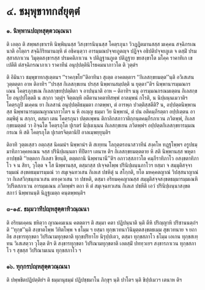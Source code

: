 <h1>๔. ชมฺพุขาทกสํยุตฺตํ</h1>
<h3>๑. นิพฺพานปญฺหสุตฺตวณฺณนา</h3>
<p>    ติ เอตฺถ ติ สพฺพสงฺขาเรหิ นิพฺพินฺนสฺส วิสงฺขารนินฺนสฺส โคตฺรภุนา วิวฎฺฎิตมานสสฺส มเคฺคน สจฺฉิกรเณนาติ อโตฺถฯ สจฺฉิกิริยมานญฺหิ ตํ อธิคนฺตฺวา อารมฺมณปจฺจยภูตญฺจ ปฎิจฺจ อธิปติปจฺจยภูเต จ ตสฺมิํ ปรมสฺสาสภาเวน วิมุตฺตสงฺขารสฺส ปรมคติภาเวน จ ปติฎฺฐานภูเต ปติฎฺฐาย ขยสงฺขาโต มโคฺค ราคาทิเก เขเปตีติ ตํสจฺฉิกรณาภาเว ราคาทีนํ อนุปฺปตฺตินิโรธคมนาภาวโต ติ วุตฺตํฯ</p>


<p>ติ อิมินาว ชมฺพุขาทกสุเตฺตนฯ  ‘‘ราคกฺขโย’’ติอาทินา สุเตฺต อาคตตฺตาฯ ‘‘กิเลสกฺขยมตฺต’’นฺติ อวิเสเสน วุตฺตตฺตา อาห ติอาทิฯ  ‘‘ปรสฺส กิเลสกฺขเยน ปรสฺส นิพฺพานสมฺปตฺติ น ยุตฺตา’’ติฯ นิพฺพานารมฺมณกรเณน โคตฺรภุกฺขเณ กิเลสกฺขยปฺปตฺติตา จ อาปนฺนาติ อาห – ติอาทิฯ นนุ อารมฺมณกรณมเตฺตน กิเลสกฺขโย อนุปฺปโตฺตติ น สกฺกา วตฺตุํฯ จิตฺตญฺหิ อตีตานาคตาทิสพฺพํ อาลมฺพนํ กโรติ, น นิปฺผนฺนเมวาติฯ โคตฺรภูปิ มเคฺคน ยา กิเลสานํ อนุปฺปตฺติธมฺมตา กาตพฺพา, ตํ อารพฺภ ปวตฺติสฺสตีติ? น, อปฺปตฺตนิพฺพานสฺส นิพฺพานารมฺมณญาณาภาวโตฯ น หิ อเญฺญ ธมฺมา วิย นิพฺพานํ, ตํ ปน อติคมฺภีรตฺตา อปฺปเตฺตน อาลมฺพิตุํ น สกฺกา, ตสฺมา เตน โคตฺรภุนา ปตฺตเพฺพน ติกาลิกสภาวาติกฺกนฺตคมฺภีรภาเวน ภวิตพฺพํ, กิเลสกฺขยมตฺตตํ วา อิจฺฉโต โคตฺรภุโต ปุเรตรํ นิปฺผเนฺนน กิเลสกฺขเยน ภวิตพฺพํฯ อปฺปตฺตกิเลสกฺขยารมฺมณกรเณ หิ สติ โคตฺรภุโต ปุเรตรจิตฺตานิปิ อาลเมฺพยฺยุนฺติฯ</p>


<p>ติอาทิ วุตฺตเสฺสว อตฺถสฺส นิคมนํฯ  นิพฺพานํฯ ติ สเทฺทน โลกุตฺตรอนาสวาทีนํ สงฺคโห ทฎฺฐโพฺพฯ อรูปธมฺมาทิภาวคฺคหเณน จสฺส  ปรินิปฺผนฺนตา ทีปิตาฯ เตนาห ติฯ กิเลสกฺขยมตฺตตาย  หิ สติ นิพฺพานสฺส พหุตา อาปชฺชติ ‘‘ยตฺตกา กิเลสา ขียนฺติ, ตตฺตกานิ นิพฺพานานี’’ติฯ อภาวสฺสภาวโต คมฺภีราทิภาโว อสงฺขตาทิภาโว จ น สิยา, วุโตฺต จ โส นิพฺพานสฺส, ตสฺมาสฺส ปเจฺจตโพฺพ ปรินิปฺผนฺนภาโวฯ ยสฺมา จ สมฺมุติสจฺจารมฺมณํ สงฺขตธมฺมารมฺมณํ วา สมุเจฺฉทวเสน กิเลเส ปชหิตุํ น สโกฺกติ, ยโต มหคฺคตญาณํ วิปสฺสนาญาณํ วา กิเลสวิกฺขมฺภนวเสน ตทงฺควเสน วา ปชหติ, ตสฺมา อริยมคฺคญาณสฺส สมฺมุติสจฺจสงฺขตธมฺมารมฺมเณหิ วิปรีตสภาเวน อารมฺมเณน ภวิตพฺพํฯ ตถา หิ ตํ สมุเจฺฉทวเสน กิเลเส ปชหีติ เอวํ ปรินิปฺผนฺนาสงฺขตสภาวํ นิพฺพานนฺติ นิฎฺฐเมตฺถ คนฺตพฺพนฺติฯ</p>

</p>


<h3>๓-๑๕. ธมฺมวาทีปญฺหสุตฺตาทิวณฺณนา</h3>
<p> ติ อริยมเคฺคน ชหิตฺวา ญาณคมเนน คตตฺตาฯ ติ สมฺมา คตา ปฎิปนฺนาติ นฺติ ตีหิ ปริญฺญาหิ ปริชานนตฺถํฯ ติ ‘‘ทุกฺข’’นฺติ สงฺขาตโพฺพ วิทิตโพฺพ จ  ธโมฺม ฯ ยสฺมา ทุกฺขเวทนาวินิมุตฺตสงฺขตธเมฺม สุขเวทนาย จ ยถา อิธ สงฺขารทุกฺขตา วิปริณามทุกฺขตาติ ทุกฺขปริยาโย นิรุปฺปเตว, ตสฺมา ทุกฺขสภาโว ธโมฺม เอเกน ทุกฺขสเทฺทน วิเสเสตฺวา วุโตฺต ติฯ ติ สงฺขารทุกฺขตา วิปริณามทุกฺขตาติ เอตสฺมิํ ปททฺวเยฯ สงฺขารภาเวน ทุกฺขสภาโว ฯ สุขสฺส วิปริณามเนน ทุกฺขสภาโว ฯ</p>

</p>


<h3>๑๖. ทุกฺกรปญฺหสุตฺตวณฺณนา</h3>
<p> ติ  ปพฺพชิตปฎิปตฺติยํฯ ติ ธมฺมานุธมฺมํ ปฎิปชฺชมาโน ภิกฺขุฯ นฺติ ปาโตฯ นฺติ ขิปฺปเมวฯ เตนาห ติฯ</p>

</p>

</p>






